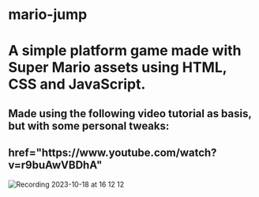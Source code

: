 # mario-jump

<div>
  <h1>A simple platform game made with Super Mario assets using HTML, CSS and JavaScript.</h1>
  <h2>Made using the following video tutorial as basis, but with some personal tweaks:<h2>
  <a>href="https://www.youtube.com/watch?v=r9buAwVBDhA"</a>
</div>

![Recording 2023-10-18 at 16 12 12](https://github.com/MrNasc/mario-jump/assets/67760646/7f5daf8a-9706-4d94-bcfa-558f8bf88fd6)
